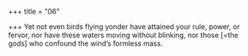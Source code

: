 +++
title = "06"

+++
Yet not even birds flying yonder have attained your rule, power, or fervor, nor have these waters moving without blinking, nor those [=the gods]  who confound the wind’s formless mass.  
